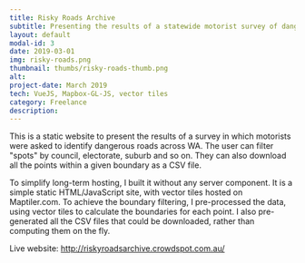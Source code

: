 ```yaml
---
title: Risky Roads Archive
subtitle: Presenting the results of a statewide motorist survey of dangerous intersections.
layout: default
modal-id: 3
date: 2019-03-01
img: risky-roads.png
thumbnail: thumbs/risky-roads-thumb.png
alt: 
project-date: March 2019
tech: VueJS, Mapbox-GL-JS, vector tiles
category: Freelance
description: 
---
```

This is a static website to present the results of a survey in which motorists were asked to identify dangerous roads across WA. The user can filter "spots" by council, electorate, suburb and so on. They can also download all the points within a given boundary as a CSV file.

To simplify long-term hosting, I built it without any server component. It is a simple static HTML/JavaScript site, with vector tiles hosted on Maptiler.com. To achieve the boundary filtering, I pre-processed the data, using vector tiles to calculate the boundaries for each point. I also pre-generated all the CSV files that could be downloaded, rather than computing them on the fly.

Live website: http://riskyroadsarchive.crowdspot.com.au/